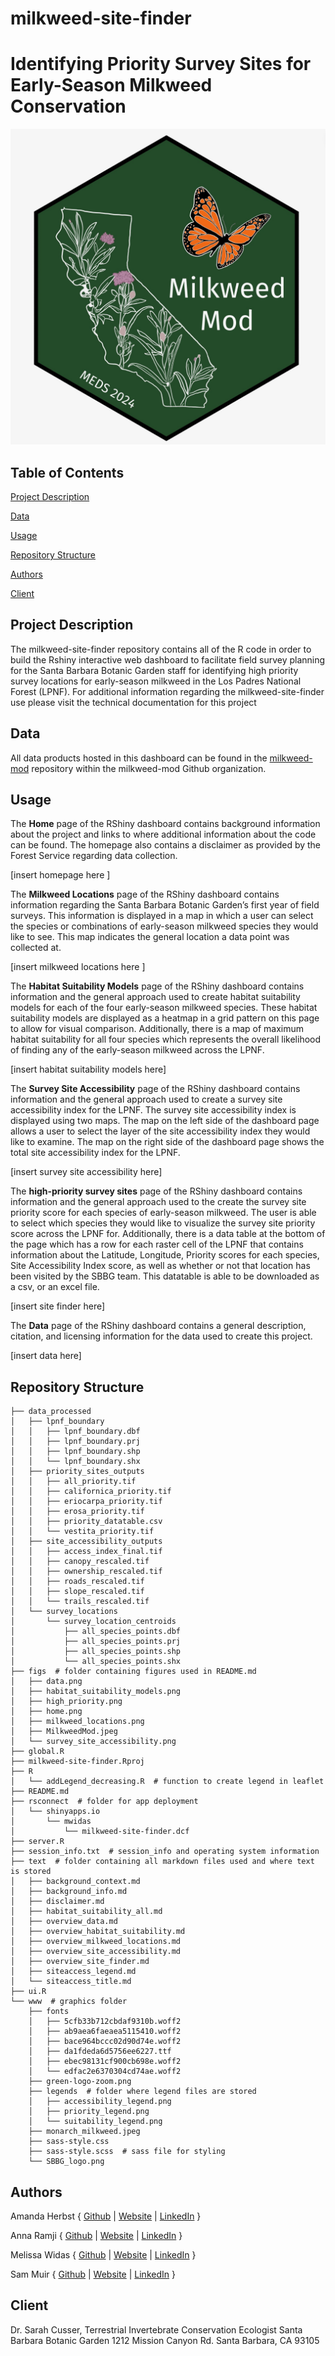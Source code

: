 # milkweed-site-finder

 # **Identifying Priority Survey Sites for Early-Season Milkweed Conservation**

![image of milkweed mod logo which includes california, milkweed, and a butterfly drawing done by Sam Muir](https://github.com/MEDS-SBBG-milkweed/milkweed-site-finder/blob/main/figs/MilkweedMod.jpeg)

## Table of Contents

[Project Description](##project-description)

[Data](#data)

[Usage](#usage)

[Repository Structure](#repository-structure)

[Authors](#authors)

[Client](#client)

## Project Description
The milkweed-site-finder repository contains all of the R code in order to build the Rshiny interactive web dashboard to facilitate field survey planning for the Santa Barbara Botanic Garden staff for identifying high priority survey locations for early-season milkweed in the Los Padres National Forest (LPNF). For additional information regarding the milkweed-site-finder use please visit the technical documentation for this project
 
## Data
All data products hosted in this dashboard can be found in the [milkweed-mod](https://github.com/milkweed-mod/milkweed-mod) repository within the milkweed-mod Github organization. 

## Usage

The **Home** page of the RShiny dashboard contains background information about the project and links to where additional information about the code can be found. The homepage also contains a disclaimer as provided by the Forest Service regarding data collection.

[insert homepage here ]

The **Milkweed Locations** page of the RShiny dashboard contains information regarding the Santa Barbara Botanic Garden’s first year of field surveys. This information is displayed in a map in which a user can select the species or combinations  of early-season milkweed species they would like to see. This map indicates the general location a data point was collected at.

[insert milkweed locations here ]

The **Habitat Suitability Models** page of the RShiny dashboard contains information and the general approach used to create habitat suitability models for each of the four early-season milkweed species. These habitat suitability models are displayed as a heatmap in a grid pattern on this page to allow for visual comparison. Additionally, there is a map of maximum habitat suitability for all four species which represents the overall likelihood of finding any of the early-season milkweed across the LPNF.

[insert habitat suitability models here]

The **Survey Site Accessibility** page of the RShiny dashboard contains information and the general approach used to create a survey site accessibility index for the LPNF. The survey site accessibility index is displayed using two maps. The map on the left side of the dashboard page allows a user to select the layer of the site accessibility index they would like to examine. The map on the right side of the dashboard page shows the total site accessibility index for the LPNF.

[insert survey site accessibility here]

The **high-priority survey sites** page of the RShiny dashboard contains information and the general approach used to the create the survey site priority score for each species of early-season milkweed. The user is able to select which species they would like to visualize the survey site priority score across the LPNF for. Additionally, there is a data table at the bottom of the page which has a row for each raster cell of the LPNF that contains information about the Latitude, Longitude, Priority scores for each species, Site Accessibility Index score, as well as whether or not that location has been visited by the SBBG team. This datatable is able to be downloaded as a csv, or an excel file. 

[insert site finder here]

The **Data** page of the RShiny dashboard contains a general description, citation, and licensing information for the data used to create this project. 

[insert data here]

## Repository Structure
```
├── data_processed
│   ├── lpnf_boundary
│   │   ├── lpnf_boundary.dbf
│   │   ├── lpnf_boundary.prj
│   │   ├── lpnf_boundary.shp
│   │   └── lpnf_boundary.shx
│   ├── priority_sites_outputs
│   │   ├── all_priority.tif
│   │   ├── californica_priority.tif
│   │   ├── eriocarpa_priority.tif
│   │   ├── erosa_priority.tif
│   │   ├── priority_datatable.csv
│   │   └── vestita_priority.tif
│   ├── site_accessibility_outputs
│   │   ├── access_index_final.tif
│   │   ├── canopy_rescaled.tif
│   │   ├── ownership_rescaled.tif
│   │   ├── roads_rescaled.tif
│   │   ├── slope_rescaled.tif
│   │   └── trails_rescaled.tif
│   └── survey_locations
│       └── survey_location_centroids
│           ├── all_species_points.dbf
│           ├── all_species_points.prj
│           ├── all_species_points.shp
│           └── all_species_points.shx
├── figs  # folder containing figures used in README.md
│   ├── data.png
│   ├── habitat_suitability_models.png
│   ├── high_priority.png
│   ├── home.png
│   ├── milkweed_locations.png
│   ├── MilkweedMod.jpeg
│   └── survey_site_accessibility.png
├── global.R
├── milkweed-site-finder.Rproj
├── R
│   └── addLegend_decreasing.R  # function to create legend in leaflet
├── README.md
├── rsconnect  # folder for app deployment
│   └── shinyapps.io
│       └── mwidas
│           └── milkweed-site-finder.dcf
├── server.R
├── session_info.txt  # session_info and operating system information
├── text  # folder containing all markdown files used and where text is stored
│   ├── background_context.md
│   ├── background_info.md
│   ├── disclaimer.md
│   ├── habitat_suitability_all.md
│   ├── overview_data.md
│   ├── overview_habitat_suitability.md
│   ├── overview_milkweed_locations.md
│   ├── overview_site_accessibility.md
│   ├── overview_site_finder.md
│   ├── siteaccess_legend.md
│   └── siteaccess_title.md
├── ui.R
└── www  # graphics folder
    ├── fonts
    │   ├── 5cfb33b712cbdaf9310b.woff2
    │   ├── ab9aea6faeaea5115410.woff2
    │   ├── bace964bccc02d90d74e.woff2
    │   ├── da1fdeda6d5756ee6227.ttf
    │   ├── ebec98131cf900cb698e.woff2
    │   └── edfac2e6370304cd74ae.woff2
    ├── green-logo-zoom.png
    ├── legends  # folder where legend files are stored
    │   ├── accessibility_legend.png
    │   ├── priority_legend.png
    │   └── suitability_legend.png
    ├── monarch_milkweed.jpeg
    ├── sass-style.css
    ├── sass-style.scss  # sass file for styling 
    └── SBBG_logo.png
```




## Authors

 Amanda Herbst { [Github](https://github.com/amandaherbst) | [Website](amandaherbst.github.io) | [LinkedIn](https://www.linkedin.com/in/amanda-herbst/) }

 Anna Ramji { [Github](https://github.com/annaramji) | [Website](https://annaramji.github.io/) | [LinkedIn](https://www.linkedin.com/in/annaramji/) }

 Melissa Widas { [Github](https://github.com/mwidas) | [Website](https://mwidas.github.io/) | [LinkedIn](https://www.linkedin.com/in/mwidas/) }

 Sam Muir { [Github](https://github.com/shmuir) | [Website](https://shmuir.github.io/) | [LinkedIn](https://www.linkedin.com/in/shmuir/) }

## Client
Dr. Sarah Cusser, Terrestrial Invertebrate Conservation Ecologist
Santa Barbara Botanic Garden
1212 Mission Canyon Rd.
Santa Barbara, CA 93105


